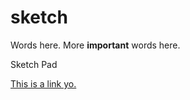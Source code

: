 sketch
======
Words here. More <b>important</b> words here.

Sketch Pad

<a href="tylermanhart.com"> This is a link yo. <a>
